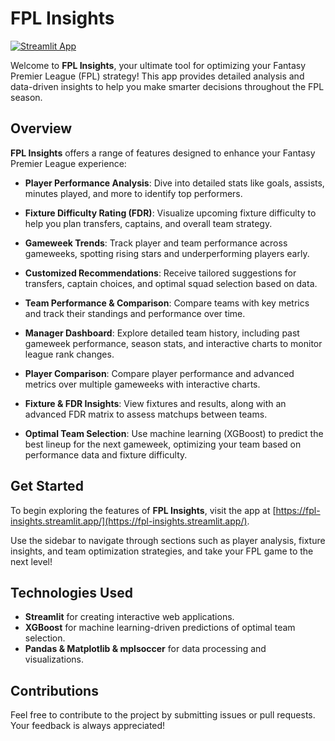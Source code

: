 # FPL Insights
[![Streamlit App](https://static.streamlit.io/badges/streamlit_badge_black_white.svg)]([https://share.streamlit.io/streamlit/roadmap](https://fpl-insights.streamlit.app/))

Welcome to **FPL Insights**, your ultimate tool for optimizing your Fantasy Premier League (FPL) strategy! This app provides detailed analysis and data-driven insights to help you make smarter decisions throughout the FPL season.

## Overview

**FPL Insights** offers a range of features designed to enhance your Fantasy Premier League experience:

- **Player Performance Analysis**: Dive into detailed stats like goals, assists, minutes played, and more to identify top performers.
  
- **Fixture Difficulty Rating (FDR)**: Visualize upcoming fixture difficulty to help you plan transfers, captains, and overall team strategy.

- **Gameweek Trends**: Track player and team performance across gameweeks, spotting rising stars and underperforming players early.

- **Customized Recommendations**: Receive tailored suggestions for transfers, captain choices, and optimal squad selection based on data.

- **Team Performance & Comparison**: Compare teams with key metrics and track their standings and performance over time.

- **Manager Dashboard**: Explore detailed team history, including past gameweek performance, season stats, and interactive charts to monitor league rank changes.

- **Player Comparison**: Compare player performance and advanced metrics over multiple gameweeks with interactive charts.

- **Fixture & FDR Insights**: View fixtures and results, along with an advanced FDR matrix to assess matchups between teams.

- **Optimal Team Selection**: Use machine learning (XGBoost) to predict the best lineup for the next gameweek, optimizing your team based on performance data and fixture difficulty.

## Get Started

To begin exploring the features of **FPL Insights**, visit the app at [https://fpl-insights.streamlit.app/](https://fpl-insights.streamlit.app/).

Use the sidebar to navigate through sections such as player analysis, fixture insights, and team optimization strategies, and take your FPL game to the next level!

## Technologies Used

- **Streamlit** for creating interactive web applications.
- **XGBoost** for machine learning-driven predictions of optimal team selection.
- **Pandas & Matplotlib & mplsoccer** for data processing and visualizations.


## Contributions

Feel free to contribute to the project by submitting issues or pull requests. Your feedback is always appreciated!
